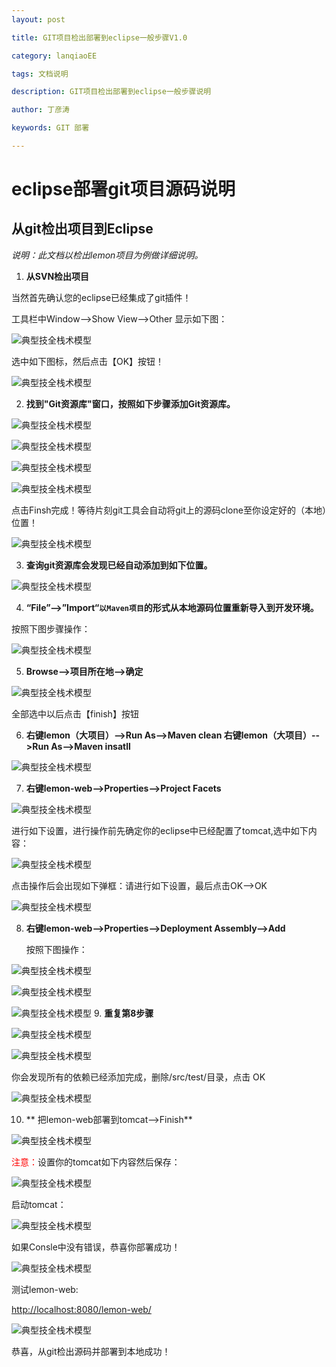 ```yaml
---
layout: post

title: GIT项目检出部署到eclipse一般步骤V1.0

category: lanqiaoEE

tags: 文档说明

description: GIT项目检出部署到eclipse一般步骤说明

author: 丁彦涛

keywords: GIT 部署

---
```


# eclipse部署git项目源码说明

## 从git检出项目到Eclipse

*说明：此文档以检出lemon项目为例做详细说明。*

1. **从SVN检出项目**

  当然首先确认您的eclipse已经集成了git插件！   
  
  工具栏中Window-->Show View-->Other 显示如下图： 
  
 ![典型技全栈术模型](/public/img/technology/git/1.png) 
 
 选中如下图标，然后点击【OK】按钮！
  
 ![典型技全栈术模型](/public/img/technology/git/2.png)
 
2. **找到"Git资源库"窗口，按照如下步骤添加Git资源库。**

 ![典型技全栈术模型](/public/img/technology/git/3.png)
   
 ![典型技全栈术模型](/public/img/technology/git/4.png) 
 
 ![典型技全栈术模型](/public/img/technology/git/5.png) 
 
 ![典型技全栈术模型](/public/img/technology/git/6.png) 
 
   点击Finsh完成！等待片刻git工具会自动将git上的源码clone至你设定好的（本地）位置！
   
 ![典型技全栈术模型](/public/img/technology/git/7.png) 
 
3. **查询git资源库会发现已经自动添加到如下位置。**

 ![典型技全栈术模型](/public/img/technology/git/8.png) 

4. **“File”-->”Import“```以Maven项目```的形式从本地源码位置重新导入到开发环境。**
  
  按照下图步骤操作：
  
 ![典型技全栈术模型](/public/img/technology/git/9.png) 
 
5. **Browse-->项目所在地-->确定**

 ![典型技全栈术模型](/public/img/technology/git/10.png) 
 
 全部选中以后点击【finish】按钮
 
6. **右键lemon（大项目）-->Run As-->Maven  clean 右键lemon（大项目）-->Run As-->Maven  insatll**
  
 ![典型技全栈术模型](/public/img/technology/git/11.png) 
 
7. **右键lemon-web-->Properties-->Project Facets**

 ![典型技全栈术模型](/public/img/technology/git/12.png)

 进行如下设置，进行操作前先确定你的eclipse中已经配置了tomcat,选中如下内容：
   
 ![典型技全栈术模型](/public/img/technology/git/13.png)
 
 点击操作后会出现如下弹框：请进行如下设置，最后点击OK-->OK
 
 ![典型技全栈术模型](/public/img/technology/git/14.png) 
 
8. **右键lemon-web-->Properties-->Deployment Assembly-->Add**

   按照下图操作：
   
 ![典型技全栈术模型](/public/img/technology/git/15.png)
 
 ![典型技全栈术模型](/public/img/technology/git/16.png)
 
 ![典型技全栈术模型](/public/img/technology/git/17.png)
9. **重复第8步骤**

 ![典型技全栈术模型](/public/img/technology/git/18.png)
 
 ![典型技全栈术模型](/public/img/technology/git/19.png)
 
 你会发现所有的依赖已经添加完成，删除/src/test/目录，点击  OK

 ![典型技全栈术模型](/public/img/technology/git/20.png)
 
10. ** 把lemon-web部署到tomcat-->Finish**

 ![典型技全栈术模型](/public/img/technology/git/21.png)

  <font color=red >注意：</font>设置你的tomcat如下内容然后保存：
  
 ![典型技全栈术模型](/public/img/technology/git/22.png)
 
 启动tomcat：
 
 ![典型技全栈术模型](/public/img/technology/git/23.png)
 
 如果Consle中没有错误，恭喜你部署成功！
 
 ![典型技全栈术模型](/public/img/technology/git/24.png)
 
 测试lemon-web:
 
 [http://localhost:8080/lemon-web/](http://localhost:8080/lemon-web/)
 
 ![典型技全栈术模型](/public/img/technology/git/25.png)
  
  恭喜，从git检出源码并部署到本地成功！
 
   
   
 
      

 